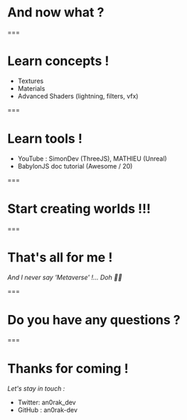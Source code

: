 # And now what ? 

===

# Learn concepts !

* Textures
* Materials
* Advanced Shaders (lightning, filters, vfx)

===

# Learn tools ! 

* YouTube : SimonDev (ThreeJS), MATHIEU (Unreal)
* BabylonJS doc tutorial (Awesome / 20)

===

# Start creating worlds !!!

===

# That's all for me !
_And I never say 'Metaverse' !... Doh 🤦‍♂️_

===

# Do you have any questions ?

===

# Thanks for coming !
_Let's stay in touch :_
* Twitter: an0rak_dev
* GitHub : an0rak-dev
